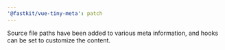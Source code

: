 ```yaml
---
'@fastkit/vue-tiny-meta': patch
---
```


Source file paths have been added to various meta information, and hooks can be set to customize the content.
